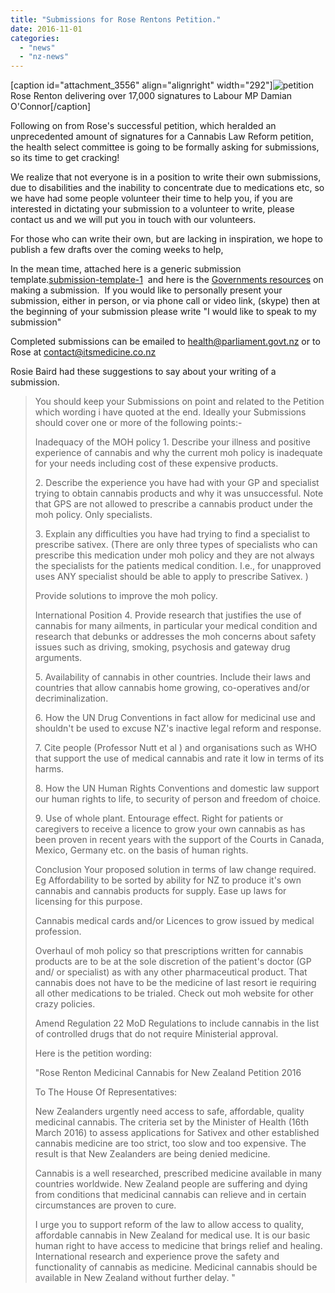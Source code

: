 ```yaml
---
title: "Submissions for Rose Rentons Petition."
date: 2016-11-01
categories: 
  - "news"
  - "nz-news"
---
```


\[caption id="attachment\_3556" align="alignright" width="292"\]![petition](/wp-content/uploads/2016/11/Petition-292x300.jpg) Rose Renton delivering over 17,000 signatures to Labour MP Damian O'Connor\[/caption\]

Following on from Rose's successful petition, which heralded an unprecedented amount of signatures for a Cannabis Law Reform petition, the health select committee is going to be formally asking for submissions, so its time to get cracking!

We realize that not everyone is in a position to write their own submissions, due to disabilities and the inability to concentrate due to medications etc, so we have had some people volunteer their time to help you, if you are interested in dictating your submission to a volunteer to write, please contact us and we will put you in touch with our volunteers.

For those who can write their own, but are lacking in inspiration, we hope to publish a few drafts over the coming weeks to help,

In the mean time, attached here is a generic submission template.[submission-template-1](/wp-content/uploads/2016/11/submission-template-1.docx)  and here is the [Governments resources](https://www.parliament.nz/en/pb/sc/how-to-make-a-submission/) on making a submission.  If you would like to personally present your submission, either in person, or via phone call or video link, (skype) then at the beginning of your submission please write "I would like to speak to my submission"

Completed submissions can be emailed to health@parliament.govt.nz or to Rose at contact@itsmedicine.co.nz

Rosie Baird had these suggestions to say about your writing of a submission.

> You should keep your Submissions on point and related to the Petition which wording i have quoted at the end. Ideally your Submissions should cover one or more of the following points:-
> 
> Inadequacy of the MOH policy 1. Describe your illness and positive experience of cannabis and why the current moh policy is inadequate for your needs including cost of these expensive products.
> 
> 2\. Describe the experience you have had with your GP and specialist trying to obtain cannabis products and why it was unsuccessful. Note that GPS are not allowed to prescribe a cannabis product under the moh policy. Only specialists.
> 
> 3\. Explain any difficulties you have had trying to find a specialist to prescribe sativex. (There are only three types of specialists who can prescribe this medication under moh policy and they are not always the specialists for the patients medical condition. I.e., for unapproved uses ANY specialist should be able to apply to prescribe Sativex. )
> 
> Provide solutions to improve the moh policy.
> 
> International Position 4. Provide research that justifies the use of cannabis for many ailments, in particular your medical condition and research that debunks or addresses the moh concerns about safety issues such as driving, smoking, psychosis and gateway drug arguments.
> 
> 5\. Availability of cannabis in other countries. Include their laws and countries that allow cannabis home growing, co-operatives and/or decriminalization.
> 
> 6\. How the UN Drug Conventions in fact allow for medicinal use and shouldn't be used to excuse NZ's inactive legal reform and response.
> 
> 7\. Cite people (Professor Nutt et al ) and organisations such as WHO that support the use of medical cannabis and rate it low in terms of its harms.
> 
> 8\. How the UN Human Rights Conventions and domestic law support our human rights to life, to security of person and freedom of choice.
> 
> 9\. Use of whole plant. Entourage effect. Right for patients or caregivers to receive a licence to grow your own cannabis as has been proven in recent years with the support of the Courts in Canada, Mexico, Germany etc. on the basis of human rights.
> 
> Conclusion Your proposed solution in terms of law change required. Eg Affordability to be sorted by ability for NZ to produce it's own cannabis and cannabis products for supply. Ease up laws for licensing for this purpose.
> 
> Cannabis medical cards and/or Licences to grow issued by medical profession.
> 
> Overhaul of moh policy so that prescriptions written for cannabis products are to be at the sole discretion of the patient's doctor (GP and/ or specialist) as with any other pharmaceutical product. That cannabis does not have to be the medicine of last resort ie requiring all other medications to be trialed. Check out moh website for other crazy policies.
> 
> Amend Regulation 22 MoD Regulations to include cannabis in the list of controlled drugs that do not require Ministerial approval.
> 
> Here is the petition wording:
> 
> "Rose Renton Medicinal Cannabis for New Zealand Petition 2016
> 
> To The House Of Representatives:
> 
> New Zealanders urgently need access to safe, affordable, quality medicinal cannabis. The criteria set by the Minister of Health (16th March 2016) to assess applications for Sativex and other established cannabis medicine are too strict, too slow and too expensive. The result is that New Zealanders are being denied medicine.
> 
> Cannabis is a well researched, prescribed medicine available in many countries worldwide. New Zealand people are suffering and dying from conditions that medicinal cannabis can relieve and in certain circumstances are proven to cure.
> 
> I urge you to support reform of the law to allow access to quality, affordable cannabis in New Zealand for medical use. It is our basic human right to have access to medicine that brings relief and healing. International research and experience prove the safety and functionality of cannabis as medicine. Medicinal cannabis should be available in New Zealand without further delay. "
> 
>
